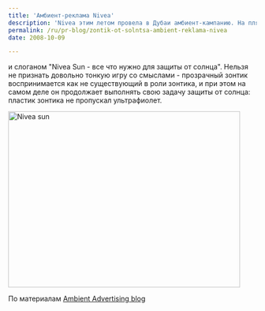 ```yaml
---
title: 'Амбиент-реклама Nivea'
description: 'Nivea этим летом провела в Дубаи амбиент-кампанию. На пляже были установлены прозрачные зонтики от солнца, с логотипом Nivea и слоганом &quot;Nivea Sun - все что нужно для защиты от солнца&quot;. Нельзя не признать довольно тонкую игру со смыслами - прозрачный зонтик воспринимается как не существующий в роли зонтика, и при этом на самом деле он продолжает выполнять свою задачу защиты от'
permalink: /ru/pr-blog/zontik-ot-solntsa-ambient-reklama-nivea
date: 2008-10-09

---
```


и слоганом "Nivea Sun - все что нужно для защиты от солнца". Нельзя не признать довольно тонкую игру со смыслами - прозрачный зонтик воспринимается как не существующий в роли зонтика, и при этом на самом деле он продолжает выполнять свою задачу защиты от солнца: пластик зонтика не пропускал ультрафиолет.

<a href="https://2.bp.blogspot.com/_15ch0BLItfA/SOuWpi--GJI/AAAAAAAAA0c/ngVDbRj0leI/s1600-h/2918521692_f95a619b12_o.png"><img src="{{ site.assets }}/upload/2918521692_f95a619b12_o.png" alt="Nivea sun" title="Nivea sun"  class="post__img" width="470" height="357"></a>

По материалам <a href="https://funk-funketo.blogspot.com/search/label/ambient%20advertising">Ambient Advertising blog </a>

